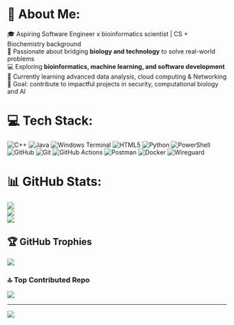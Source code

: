 # 💫 About Me:
🎓 Aspiring Software Engineer x bioinformatics scientist | CS + Biochemistry background  <br>🧬 Passionate about bridging **biology and technology** to solve real-world problems  <br>💻 Exploring **bioinformatics, machine learning, and software development**  <br>🌱 Currently learning advanced data analysis, cloud computing  & Networking<br>🎯 Goal: contribute to impactful projects in security, computational biology and AI  

# 💻 Tech Stack:
![C++](https://img.shields.io/badge/c++-%2300599C.svg?style=for-the-badge&logo=c%2B%2B&logoColor=white) ![Java](https://img.shields.io/badge/java-%23ED8B00.svg?style=for-the-badge&logo=openjdk&logoColor=white) ![Windows Terminal](https://img.shields.io/badge/Windows%20Terminal-%234D4D4D.svg?style=for-the-badge&logo=windows-terminal&logoColor=white) ![HTML5](https://img.shields.io/badge/html5-%23E34F26.svg?style=for-the-badge&logo=html5&logoColor=white) ![Python](https://img.shields.io/badge/python-3670A0?style=for-the-badge&logo=python&logoColor=ffdd54) ![PowerShell](https://img.shields.io/badge/PowerShell-%235391FE.svg?style=for-the-badge&logo=powershell&logoColor=white) ![GitHub](https://img.shields.io/badge/github-%23121011.svg?style=for-the-badge&logo=github&logoColor=white) ![Git](https://img.shields.io/badge/git-%23F05033.svg?style=for-the-badge&logo=git&logoColor=white) ![GitHub Actions](https://img.shields.io/badge/github%20actions-%232671E5.svg?style=for-the-badge&logo=githubactions&logoColor=white) ![Postman](https://img.shields.io/badge/Postman-FF6C37?style=for-the-badge&logo=postman&logoColor=white) ![Docker](https://img.shields.io/badge/docker-%230db7ed.svg?style=for-the-badge&logo=docker&logoColor=white) ![Wireguard](https://img.shields.io/badge/wireguard-%2388171A.svg?style=for-the-badge&logo=wireguard&logoColor=white)
# 📊 GitHub Stats:
![](https://github-readme-stats.vercel.app/api?username=Kingsleyxelo&theme=dark&hide_border=false&include_all_commits=true&count_private=false)<br/>
![](https://nirzak-streak-stats.vercel.app/?user=Kingsleyxelo&theme=dark&hide_border=false)<br/>
![](https://github-readme-stats.vercel.app/api/top-langs/?username=Kingsleyxelo&theme=dark&hide_border=false&include_all_commits=true&count_private=false&layout=compact)

## 🏆 GitHub Trophies
![](https://github-profile-trophy.vercel.app/?username=Kingsleyxelo&theme=radical&no-frame=false&no-bg=false&margin-w=4)

### 🔝 Top Contributed Repo
![](https://github-contributor-stats.vercel.app/api?username=Kingsleyxelo&limit=5&theme=dark&combine_all_yearly_contributions=true)

---
[![](https://visitcount.itsvg.in/api?id=Kingsleyxelo&icon=0&color=0)](https://visitcount.itsvg.in)

<!-- Proudly created with GPRM ( https://gprm.itsvg.in ) -->
